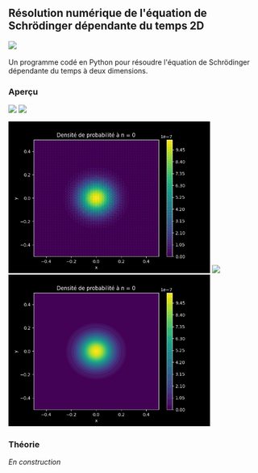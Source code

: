 ## Résolution numérique de l'équation de Schrödinger dépendante du temps 2D

![](https://img.shields.io/badge/Language-Python-blue.png)

Un programme codé en Python pour résoudre l'équation de Schrödinger dépendante du temps à deux dimensions.

### Aperçu

<p float="left">
  <img src="resources//2D_Time_Dependant_Schrodinger_Equation.gif"  width="400" />
  <img src="resources//3D_Time_Dependant_Schrodinger_Equation.gif"  width="400" />
</p>

<p float="left">
  <img src="test1//2D_Time_Independant_Schrodinger_Equation.gif"  width="400" />
  <img src="test1//3D_Time_Independant_Schrodinger_Equation.gif"  width="400" />
  <img src="test1//test12.gif"  width="400" />
</p>

### Théorie

*En construction*
